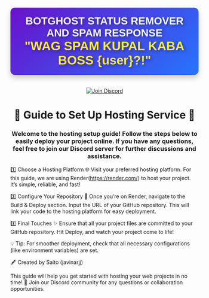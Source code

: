 <!--
          _____                    _____                    _____                _____                   _______         
         /\    \                  /\    \                  /\    \              /\    \                 /::\    \        
        /::\    \                /::\    \                /::\    \            /::\    \               /::::\    \       
       /::::\    \              /::::\    \               \:::\    \           \:::\    \             /::::::\    \      
      /::::::\    \            /::::::\    \               \:::\    \           \:::\    \           /::::::::\    \     
     /:::/\:::\    \          /:::/\:::\    \               \:::\    \           \:::\    \         /:::/~~\:::\    \    
    /:::/__\:::\    \        /:::/__\:::\    \               \:::\    \           \:::\    \       /:::/    \:::\    \   
    \:::\   \:::\    \      /::::\   \:::\    \              /::::\    \          /::::\    \     /:::/    / \:::\    \  
  ___\:::\   \:::\    \    /::::::\   \:::\    \    ____    /::::::\    \        /::::::\    \   /:::/____/   \:::\____\ 
 /\   \:::\   \:::\    \  /:::/\:::\   \:::\    \  /\   \  /:::/\:::\    \      /:::/\:::\    \ |:::|    |     |:::|    |
/::\   \:::\   \:::\____\/:::/  \:::\   \:::\____\/::\   \/:::/  \:::\____\    /:::/  \:::\____\|:::|____|     |:::|    |
\:::\   \:::\   \::/    /\::/    \:::\  /:::/    /\:::\  /:::/    \::/    /   /:::/    \::/    / \:::\    \   /:::/    / 
 \:::\   \:::\   \/____/  \/____/ \:::\/:::/    /  \:::\/:::/    / \/____/   /:::/    / \/____/   \:::\    \ /:::/    /  
  \:::\   \:::\    \               \::::::/    /    \::::::/    /           /:::/    /             \:::\    /:::/    /   
   \:::\   \:::\____\               \::::/    /      \::::/____/           /:::/    /               \:::\__/:::/    /    
    \:::\  /:::/    /               /:::/    /        \:::\    \           \::/    /                 \::::::::/    /     
     \:::\/:::/    /               /:::/    /          \:::\    \           \/____/                   \::::::/    /      
      \::::::/    /               /:::/    /            \:::\    \                                     \::::/    /       
       \::::/    /               /:::/    /              \:::\____\                                     \::/____/        
        \::/    /                \::/    /                \::/    /                                      ~~              
         \/____/                  \/____/                  \/____/                                                       
                                                                                                                        
-->                                                                                                                
<h1 
  align="center" 
  style="
    font-family: 'Poppins', sans-serif; 
    color: #ffffff; 
    background: linear-gradient(135deg, #6a11cb 0%, #2575fc 100%); 
    padding: 20px; 
    border-radius: 12px; 
    text-shadow: 3px 3px 8px rgba(0, 0, 0, 0.4); 
    box-shadow: 0 8px 15px rgba(0, 0, 0, 0.2);
    margin: 20px auto;
    display: inline-block;
  ">
  BOTGHOST STATUS REMOVER AND SPAM RESPONSE 
  <br>
  <span style="font-size: 1.2em; color: #ffeb3b;">
    "WAG SPAM KUPAL KABA BOSS {user}?!"
  </span>
</h1>

<p align="center">
  <a href="https://discord.gg/zyjnMDyy">
    <img src="https://img.shields.io/badge/Discord-Join-blue?style=flat-square&logo=discord"
      alt="Join Discord" />
  </a>
</p>


<h1 align="center">🎉 Guide to Set Up Hosting Service 🎉</h1>

<h3 align="center">Welcome to the hosting setup guide! Follow the steps below to easily deploy your project online. If you have any questions, feel free to join our Discord server for further discussions and assistance.</h3>

1️⃣ Choose a Hosting Platform 🌐
Visit your preferred hosting platform. For this guide, we are using Render(https://render.com/) to host your project. It’s simple, reliable, and fast!

2️⃣ Configure Your Repository 📂
Once you’re on Render, navigate to the Build & Deploy section.
Input the URL of your GitHub repository. This will link your code to the hosting platform for easy deployment.

3️⃣ Final Touches ✨
Ensure that all your project files are committed to your GitHub repository.
Hit Deploy, and watch your project come to life!

💡 Tip: For smoother deployment, check that all necessary configurations (like environment variables) are set.

🖋 Created by
Saito (javinarjj)

This guide will help you get started with hosting your web projects in no time! 🚀
Join our Discord community for any questions or collaboration opportunities.


<!--
          _____                    _____                    _____                _____                   _______         
         /\    \                  /\    \                  /\    \              /\    \                 /::\    \        
        /::\    \                /::\    \                /::\    \            /::\    \               /::::\    \       
       /::::\    \              /::::\    \               \:::\    \           \:::\    \             /::::::\    \      
      /::::::\    \            /::::::\    \               \:::\    \           \:::\    \           /::::::::\    \     
     /:::/\:::\    \          /:::/\:::\    \               \:::\    \           \:::\    \         /:::/~~\:::\    \    
    /:::/__\:::\    \        /:::/__\:::\    \               \:::\    \           \:::\    \       /:::/    \:::\    \   
    \:::\   \:::\    \      /::::\   \:::\    \              /::::\    \          /::::\    \     /:::/    / \:::\    \  
  ___\:::\   \:::\    \    /::::::\   \:::\    \    ____    /::::::\    \        /::::::\    \   /:::/____/   \:::\____\ 
 /\   \:::\   \:::\    \  /:::/\:::\   \:::\    \  /\   \  /:::/\:::\    \      /:::/\:::\    \ |:::|    |     |:::|    |
/::\   \:::\   \:::\____\/:::/  \:::\   \:::\____\/::\   \/:::/  \:::\____\    /:::/  \:::\____\|:::|____|     |:::|    |
\:::\   \:::\   \::/    /\::/    \:::\  /:::/    /\:::\  /:::/    \::/    /   /:::/    \::/    / \:::\    \   /:::/    / 
 \:::\   \:::\   \/____/  \/____/ \:::\/:::/    /  \:::\/:::/    / \/____/   /:::/    / \/____/   \:::\    \ /:::/    /  
  \:::\   \:::\    \               \::::::/    /    \::::::/    /           /:::/    /             \:::\    /:::/    /   
   \:::\   \:::\____\               \::::/    /      \::::/____/           /:::/    /               \:::\__/:::/    /    
    \:::\  /:::/    /               /:::/    /        \:::\    \           \::/    /                 \::::::::/    /     
     \:::\/:::/    /               /:::/    /          \:::\    \           \/____/                   \::::::/    /      
      \::::::/    /               /:::/    /            \:::\    \                                     \::::/    /       
       \::::/    /               /:::/    /              \:::\____\                                     \::/____/        
        \::/    /                \::/    /                \::/    /                                      ~~              
         \/____/                  \/____/                  \/____/                                                       
                                                                                                                        
-->    

